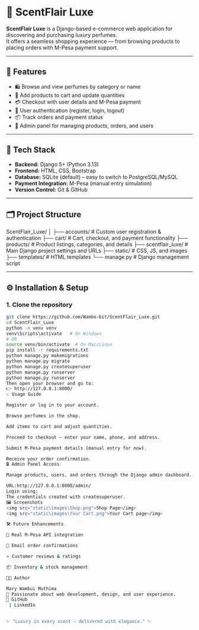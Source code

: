 # 🌸 ScentFlair Luxe

**ScentFlair Luxe** is a Django-based e-commerce web application for discovering and purchasing luxury perfumes.  
It offers a seamless shopping experience — from browsing products to placing orders with M-Pesa payment support.

---

## 🚀 Features

- 🛍️ Browse and view perfumes by category or name  
- 🧺 Add products to cart and update quantities  
- 💳 Checkout with user details and M-Pesa payment  
- 🔐 User authentication (register, login, logout)  
- 📦 Track orders and payment status  
- 🧾 Admin panel for managing products, orders, and users  

---

## 🧩 Tech Stack

- **Backend:** Django 5+ (Python 3.13)
- **Frontend:** HTML, CSS, Bootstrap
- **Database:** SQLite (default) – easy to switch to PostgreSQL/MySQL
- **Payment Integration:** M-Pesa (manual entry simulation)
- **Version Control:** Git & GitHub

---

## 🗂️ Project Structure

ScentFlair_Luxe/
│
├── accounts/ # Custom user registration & authentication
├── cart/ # Cart, checkout, and payment functionality
├── products/ # Product listings, categories, and details
├── scentflair_luxe/ # Main Django project settings and URLs
├── static/ # CSS, JS, and images
├── templates/ # HTML templates
└── manage.py # Django management script

---

## ⚙️ Installation & Setup

### 1. Clone the repository
```bash
git clone https://github.com/Wambo-bit/ScentFlair_Luxe.git
cd ScentFlair_Luxe
python -m venv venv
venv\Scripts\activate   # On Windows
# OR
source venv/bin/activate  # On Mac/Linux
pip install -r requirements.txt
python manage.py makemigrations
python manage.py migrate
python manage.py createsuperuser
python manage.py runserver
python manage.py runserver
Then open your browser and go to:
👉 http://127.0.0.1:8000/
💡 Usage Guide

Register or log in to your account.

Browse perfumes in the shop.

Add items to cart and adjust quantities.

Proceed to checkout — enter your name, phone, and address.

Submit M-Pesa payment details (manual entry for now).

Receive your order confirmation.
🔒 Admin Panel Access

Manage products, users, and orders through the Django admin dashboard.

URL:http://127.0.0.1:8000/admin/
Login using:
The credentials created with createsuperuser.
🖼️ Screenshots
<img src="static\images\Shop.png">Shop Page</img>
<img src="static\images\Your Cart.png">Your Cart page</img>

🛠️ Future Enhancements

🔌 Real M-Pesa API integration

📧 Email order confirmations

⭐ Customer reviews & ratings

📦 Inventory & stock management

👩‍💻 Author

Mary Wambui Muthima
💼 Passionate about web development, design, and user experience.
🔗 GitHub
 | LinkedIn
 

✨ "Luxury in every scent — delivered with elegance." ✨
